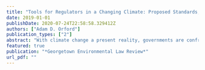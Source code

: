 ```yaml
---
title: "Tools for Regulators in a Changing Climate: Proposed Standards, State Policies, and Case Studies from the Western Grid"
date: 2019-01-01
publishDate: 2020-07-24T22:58:58.329412Z
authors: ["Adam D. Orford"]
publication_types: ["2"]
abstract: "With climate change a present reality, governments are confronting the need to adapt their regulatory planning processes to withstand new and uncertain climate risks. This Article provides three new resources to support this essential work. First, it develops a new standard for assessing the quality of climate adaptation decisionmaking, focusing on defining the problem, quantifying adaptation benefits, and evaluating equitable distribution of risk. Second, it reviews California's climate adaptation policy development efforts between 1988 and 2018 - from the state's early efforts to study the problem, to later attempts at statewide strategic planning, until more recent work to integrate adaptation into existing regulatory processes - and applies the new assessment standard to illuminate many of the challenges that California has confronted. Third, the Article presents four case studies from California's electric power regulatory sector - electric grid reliability planning processes, wildfire risk mapping, coastal generator siting, and rate case risk costing - to demonstrate the difficulties inherent in incorporating climate-relevant data into complex technical proceedings in a transparent and consistent fashion."
featured: true
publication: "*Georgetown Environmental Law Review*"
url_pdf: ""
---
```



